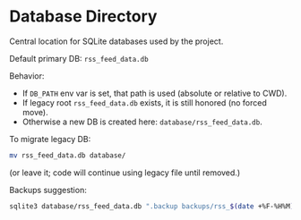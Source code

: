 # Database Directory

Central location for SQLite databases used by the project.

Default primary DB: `rss_feed_data.db`

Behavior:
- If `DB_PATH` env var is set, that path is used (absolute or relative to CWD).
- If legacy root `rss_feed_data.db` exists, it is still honored (no forced move).
- Otherwise a new DB is created here: `database/rss_feed_data.db`.

To migrate legacy DB:
```bash
mv rss_feed_data.db database/
```
(or leave it; code will continue using legacy file until removed.)

Backups suggestion:
```bash
sqlite3 database/rss_feed_data.db ".backup backups/rss_$(date +%F-%H%M).sqlite3"
```
